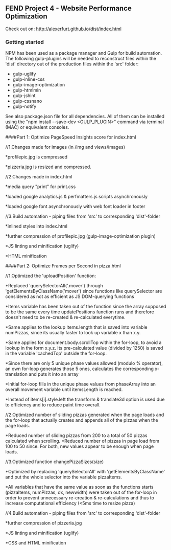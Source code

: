 ## FEND Project 4 - Website Performance Optimization

Check out on: http://alexerfurt.github.io/dist/index.html

### Getting started

NPM has been used as a package manager and Gulp for build automation. The following gulp-plugins will be needed to reconstruct files within the 'dist' directory out of the production files within the 'src' folder:

* gulp-uglify
* gulp-inline-css
* gulp-image-optimization
* gulp-htmlmin
* gulp-jshint
* gulp-cssnano
* gulp-notify

See also package.json file for all dependencies. All of them can be installed using the "npm install --save-dev <GULP_PLUGIN>" command via terminal (MAC) or equivalent consoles.

####Part 1: Optimize PageSpeed Insights score for index.html

//1.Changes made for images (in /img and views/images)

*profilepic.jpg is compressed

*pizzeria.jpg is resized and compressed.

//2.Changes made in index.html

*media query "print" for print.css

*loaded google analytics.js & perfmatters.js scripts asynchronously

*loaded google font asynchronously with web font loader in footer

//3.Build automation - piping files from 'src' to corresponding 'dist'-folder

*inlined styles into index.html

*further compression of profilepic.jpg (gulp-image-optimization plugin)

*JS linting and minification (uglify)

*HTML minification

####Part 2: Optimize Frames per Second in pizza.html

//1.Optimized the 'uploadPosition' function:

*Replaced 'querySelectorAll('.mover') through 'getElementsByClassName('mover') since functions like querySelector are considered as not as efficient as JS DOM-querying functions

*Items variable has been taken out of the function since the array supposed to be the same every time updatePositions function runs and therefore doesn't need to be re-created & re-calculated everytime.

*Same applies to the lookup items.length that is saved into variable numPizzas, since its usually faster to look up variable x than x.y.

*Same applies for document.body.scrollTop within the for-loop, to avoid a lookup in the form x.y.z. Its pre-calculated value (divided by 1250) is saved in the variable 'cachedTop' outside the for-loop.

*Since there are only 5 unique phase values allowed (modulo % operator), an own for-loop generates those 5 ones, calculates the corresponding x-translation and puts it into an array

*Initial for-loop fills in the unique phase values from phaseArray into an overall movement variable until itemsLength is reached. 

*Instead of items[i].style.left the transform & translate3d option is used due to efficiency and to reduce paint time overall.

//2.Optimized number of sliding pizzas generated when the page loads and the for-loop that actually creates and appends all of the pizzas when the page loads. 

*Reduced number of sliding pizzas from 200 to a total of 50 pizzas calculated when scrolling.
*Reduced number of pizzas in page load from 100 to 50 since. For both, new values appear to be enough when page loads.

//3.Optimized function changePizzaSizes(size)

*Optimized by replacing 'querySelectorAll' with 'getElementsByClassName' and put the whole selector into the variable pizzaItems.

*All variables that have the same value as soon as the functions starts (pizzaItems, numPizzas, dx, newwidth) were taken out of the for-loop in order to prevent unnecessary re-creation & re-calculations and thus to increase computational efficiency (<5ms time to resize pizza)

//4.Build automation - piping files from 'src' to corresponding 'dist'-folder

*further compression of pizzeria.jpg

*JS linting and minification (uglify)

*CSS and HTML minification
   
